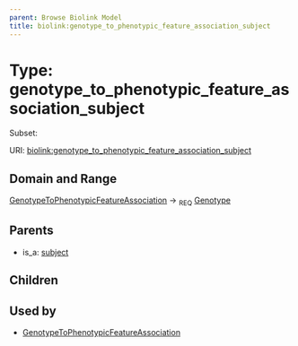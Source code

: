 ```yaml
---
parent: Browse Biolink Model
title: biolink:genotype_to_phenotypic_feature_association_subject
---
```


# Type: genotype_to_phenotypic_feature_association_subject

Subset:



URI: [biolink:genotype_to_phenotypic_feature_association_subject](https://w3id.org/biolink/vocab/genotype_to_phenotypic_feature_association_subject)

## Domain and Range

[GenotypeToPhenotypicFeatureAssociation](GenotypeToPhenotypicFeatureAssociation.md) ->  <sub>REQ</sub> [Genotype](Genotype.md)

## Parents

 *  is_a: [subject](subject.md)

## Children


## Used by

 * [GenotypeToPhenotypicFeatureAssociation](GenotypeToPhenotypicFeatureAssociation.md)
